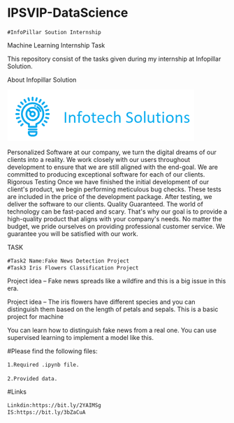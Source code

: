 # IPSVIP-DataScience
  
    #InfoPillar Soution Internship 
Machine Learning Internship Task

This repository consist of the tasks given during my internship at Infopillar Solution.

About Infopillar Solution 

<img src="Logo.png" alt="Infopillar solution"/>


Personalized Software at our company, we turn the digital dreams of our clients into a reality. We work closely with our users throughout development to ensure that we are still aligned with the end-goal. We are committed to producing exceptional software for each of our clients. Rigorous Testing Once we have finished the initial development of our client's product, we begin performing meticulous bug checks. These tests are included in the price of the development package. After testing, we deliver the software to our clients. Quality Guaranteed. The world of technology can be fast-paced and scary. That's why our goal is to provide a high-quality product that aligns with your company's needs. No matter the budget, we pride ourselves on providing professional customer service. We guarantee you will be satisfied with our work.

TASK

    #Task2 Name:Fake News Detection Project
    #Task3 Iris Flowers Classification Project

Project idea – Fake news spreads like a wildfire and this is a big issue in this era.

Project idea – The iris flowers have different species and you can distinguish them based on the length of petals and sepals.
This is a basic project for machine 


You can learn how to distinguish fake news from a real one. You can use supervised learning to implement a model like this. 

#Please find the following files:

    1.Required .ipynb file.

    2.Provided data.

#Links

   
    Linkdin:https://bit.ly/2YAIMSg
    IS:https://bit.ly/3bZaCuA
